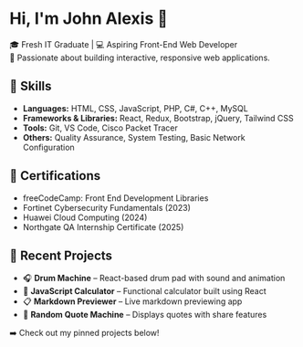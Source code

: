 # Hi, I'm John Alexis 👋
🎓 Fresh IT Graduate | 💻 Aspiring Front-End Web Developer  
🔧 Passionate about building interactive, responsive web applications.

## 🔧 Skills
- **Languages:** HTML, CSS, JavaScript, PHP, C#, C++, MySQL
- **Frameworks & Libraries:** React, Redux, Bootstrap, jQuery, Tailwind CSS
- **Tools:** Git, VS Code, Cisco Packet Tracer
- **Others:** Quality Assurance, System Testing, Basic Network Configuration

## 📜 Certifications
- freeCodeCamp: Front End Development Libraries
- Fortinet Cybersecurity Fundamentals (2023)
- Huawei Cloud Computing (2024)
- Northgate QA Internship Certificate (2025)

## 📌 Recent Projects
- 🎧 **Drum Machine** – React-based drum pad with sound and animation  
- 🧮 **JavaScript Calculator** – Functional calculator built using React  
- 📋 **Markdown Previewer** – Live markdown previewing app  
- 🔢 **Random Quote Machine** – Displays quotes with share features

➡️ Check out my pinned projects below!
